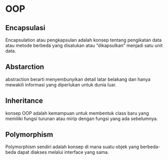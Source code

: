 # OOP

## Encapsulasi
Encapsulation atau pengkapsulan adalah konsep tentang pengikatan data atau metode berbeda yang disatukan atau “dikapsulkan” menjadi satu unit data.

## Abstarction
abstraction berarti menyembunyikan detail latar belakang dan hanya mewakili informasi yang diperlukan untuk dunia luar.

## Inheritance
konsep OOP adalah kemampuan untuk membentuk class baru yang memiliki fungsi turunan atau mirip dengan fungsi yang ada sebelumnya.

## Polymorphism
Polymorphism sendiri adalah konsep di mana suatu objek yang berbeda-beda dapat diakses melalui interface yang sama.
